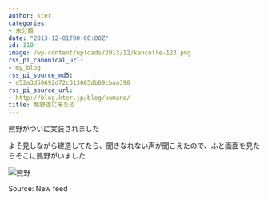 ```yaml
---
author: kter
categories:
- 未分類
date: "2013-12-01T00:00:00Z"
id: 110
image: /wp-content/uploads/2013/12/kancolle-123.png
rss_pi_canonical_url:
- my_blog
rss_pi_source_md5:
- d52a3d50692d72c313085db09cbaa390
rss_pi_source_url:
- http://blog.kter.jp/blog/kumano/
title: 熊野遂に来たる
---
```

熊野がついに実装されました

よそ見しながら建造してたら、聞きなれない声が聞こえたので、ふと画面を見たらそこに熊野がいました

![熊野](http://img.kter.jp/kancolle-123.png)

Source: New feed